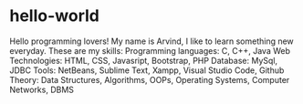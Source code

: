 # hello-world
Hello programming lovers!
My name is Arvind, I like to learn something new everyday.
These are my skills:
Programming languages: C, C++, Java
Web Technologies: HTML, CSS, Javasript, Bootstrap, PHP
Database: MySql, JDBC
Tools: NetBeans, Sublime Text, Xampp, Visual Studio Code, Github
Theory: Data Structures, Algorithms, OOPs, Operating Systems, Computer Networks, DBMS


